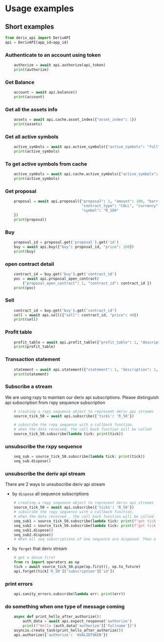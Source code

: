 
# Usage examples
## Short examples

```python
from deriv_api import DerivAPI
api = DerivAPI(app_id=app_id)
```

### Authenticate to an account using token
```python
    authorize = await api.authorize(api_token)
    print(authorize)
```
### Get Balance
```python
    account = await api.balance()
    print(account) 
```
### Get all the assets info
```python
    assets = await api.cache.asset_index({"asset_index": 1})
    print(assets)
```

### Get all active symbols
```python
    active_symbols = await api.active_symbols({"active_symbols": "full"})
    print(active_symbols)
```

### To get active symbols from cache 
```python
    active_symbols = await api.cache.active_symbols({"active_symbols": "full"})
    print(active_symbols)
```

### Get proposal
```python
    proposal = await api.proposal({"proposal": 1, "amount": 100, "barrier": "+0.1", "basis": "payout",
                                   "contract_type": "CALL", "currency": "USD", "duration": 60, "duration_unit": "s",
                                   "symbol": "R_100"
    })
    print(proposal) 
```

### Buy
```python
    proposal_id = proposal.get('proposal').get('id')
    buy = await api.buy({"buy": proposal_id, "price": 100})
    print(buy)
```

### open contract detail
```python
    contract_id = buy.get('buy').get('contract_id')
    poc = await api.proposal_open_contract(
        {"proposal_open_contract": 1, "contract_id": contract_id })
    print(poc)
```

### Sell 
```python
    contract_id = buy.get('buy').get('contract_id')
    sell = await api.sell({"sell": contract_id, "price": 40})
    print(sell)
```

### Profit table
```python
    profit_table = await api.profit_table({"profit_table": 1, "description": 1, "sort": "ASC"})
    print(profit_table)
```

### Transaction statement
```python
    statement = await api.statement({"statement": 1, "description": 1, "limit": 100, "offset": 25})
    print(statement)
```

### Subscribe a stream

We are using rxpy to maintain our deriv api subscriptions. Please distinguish api subscription from rxpy sequence subscription
```python
    # creating a rxpy sequence object to represent deriv api streams
    source_tick_50 = await api.subscribe({'ticks': 'R_50'})

    # subscribe the rxpy sequence with a callback function,
    # when the data received, the call back function will be called
    source_tick_50.subscribe(lambda tick: print(tick))
```

### unsubscribe the rxpy sequence
```python
    seq_sub = source_tick_50.subscribe(lambda tick: print(tick))
    seq_sub.dispose()
```

### unsubscribe the deriv api stream

There are 2 ways to unsubscribe deriv api stream

- by `dispose` all sequence subscriptions
```python
    # creating a rxpy sequence object to represent deriv api streams
    source_tick_50 = await api.subscribe({'ticks': 'R_50'})
    # subscribe the rxpy sequence with a callback function,
    # when the data received , the call back function will be called
    seq_sub1 = source_tick_50.subscribe(lambda tick: print(f"get tick from sub1 {tick}"))
    seq_sub2 = source_tick_50.subscribe(lambda tick: print(f"get tick from sub2 {tick}"))
    seq_sub1.dispose()
    seq_sub2.dispose()
    # When all seq subscriptions of one sequence are disposed. Then a `forget` will be called and that deriv api stream will be unsubscribed
```


- by `forget` that deriv stream
```python
    # get a datum first
    from rx import operators as op
    tick = await source_tick_50.pipe(op.first(), op.to_future)
    api.forget(tick['R_50']['subscription']['id'])
```

### print errors
```python
    api.sanity_errors.subscribe(lambda err: print(err))
```

### do something when one type of message coming
```python
    async def print_hello_after_authorize():
        auth_data = await api.expect_response('authorize')
        print(f"Hello {auth_data['authorize']['fullname']}")
    asyncio.create_task(print_hello_after_authorize())
    api.authorize({'authorize': 'AVALIDTOKEN'})
```
